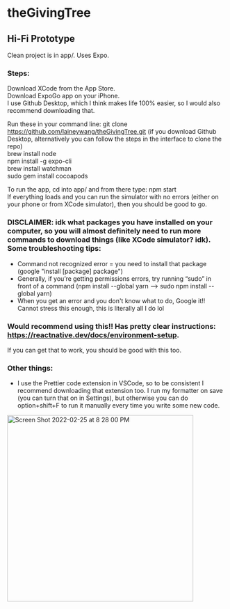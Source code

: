 # theGivingTree

## Hi-Fi Prototype
Clean project is in app/. Uses Expo. 

### Steps:
Download XCode from the App Store.  
Download ExpoGo app on your iPhone.   
I use Github Desktop, which I think makes life 100% easier, so I would also recommend downloading that.  

Run these in your command line: 
git clone https://github.com/laineywang/theGivingTree.git (if you download Github Desktop, alternatively you can follow the steps in the interface to clone the repo)    
brew install node  
npm install -g expo-cli  
brew install watchman  
sudo gem install cocoapods  

To run the app, cd into app/ and from there type:
npm start  
If everything loads and you can run the simulator with no errors (either on your phone or from XCode simulator), then you should be good to go. 

### DISCLAIMER: idk what packages you have installed on your computer, so you will almost definitely need to run more commands to download things (like XCode simulator? idk). Some troubleshooting tips:
- Command not recognized error = you need to install that package (google "install [package] package")  
- Generally, if you’re getting permissions errors, try running “sudo” in front of a command (npm install --global yarn —> sudo npm install --global yarn)
- When you get an error and you don't know what to do, Google it!! Cannot stress this enough, this is literally all I do lol

### Would recommend using this!! Has pretty clear instructions: https://reactnative.dev/docs/environment-setup.
If you can get that to work, you should be good with this too.

### Other things: 
- I use the Prettier code extension in VSCode, so to be consistent I recommend downloading that extension too. I run my formatter on save (you can turn that on in Settings), but otherwise you can do option+shift+F to run it manually every time you write some new code. 

<img width="428" alt="Screen Shot 2022-02-25 at 8 28 00 PM" src="https://user-images.githubusercontent.com/57604153/155828892-a3d362a7-fbe8-44cd-8ebd-ab70f95e081c.png">
